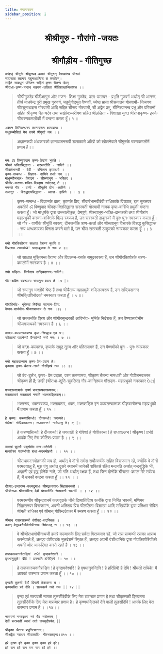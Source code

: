 ```yaml
---
title: मंगलाचरण
sidebar_position: 2
---
```


<center><h1>श्रीश्रीगुरु - गौरांगो -जयतः</h1></center>
<center><h1>श्रीगौड़ीय - गीतिगुच्छ</h1></center>

```jsx title="मंगलाचरण"
वन्देऽहं श्रीगुरोः श्रीयुतपद-कमलं श्रीगुरुन् वैष्णवांश्च श्रीरूपं‌
साग्रजातं सहगण रघुनाथान्वितं तं सजीवम्।
साद्वैतं सावधूतं परिजन सहितं कृष्ण चैतन्य-देवम्
श्रीराधा-कृष्ण-पादान् सहगण-ललिता श्रीविशाखान्वितांश्च ।।
```

> श्रीश्रीगुरुदेव श्रीदीक्षागुरु और भजन- शिक्षा गुरुदेव, परम-परात्पर - प्रभृति गुरुवर्ग अर्थात् श्री आनन्द तीर्थ माधवेन्द्र पूरी प्रमुख गुरुवर्ग, चतुर्युगोद्भुत वैष्णवों, ज्येष्ठ भ्राता श्रीसनातन गोस्वामी- निजगण श्रीरघुनाथदास गोस्वामी आदि सहित श्रीरूप गोस्वामी, श्री अद्वैत प्रभु, श्रीनित्यानन्द प्रभु और परिजनों सहित श्रीकृष्ण चैतन्यदेव तथा सखीमञ्जरीगण सहित श्रीललिता - विशाखा युक्त श्रीराधाकृष्ण- इनके श्रीचरणकमलोंकी मैं वन्दना करता हूँ। १ ॥

```jsx title="श्रीगुरु-प्रणामः"
अज्ञान तिमिरान्धस्य ज्ञानाज्जन शलाकया ।
चक्षुरुन्मीलितं येन तस्मै श्रीगुरवे नमः ।।
```
> अज्ञानरूपी अंधकारको ज्ञानाञ्जनरूपी शलाकासे आँखों को खोलनेवाले श्रीगुरुके चरणकमलोंमें प्रणाम है।।

```jsx title="श्रील प्रभुपाद - वन्दना"

नमः ॐ विष्णुपादाय कृष्ण-प्रेष्ठाय भूतले । 
श्रीमते भक्तिसिद्धान्त - सरस्वतीति - नामिने ।। 
श्रीवार्षभानवी - देवी - दयिताय कृपाब्धये । 
कृष्ण-सम्बन्ध - विज्ञान- दायिने प्रभवे नमः ।। 
माधुर्य्योज्ज्वल- प्रेमाढ्य - श्रीरूपानुग - भक्तिद ।
श्रीगौर-करुणा-शक्ति-विग्रहाय नमोऽस्तु ते ।। 
नमस्ते गौर - वाणी - श्रीमूर्तये दीन -तारिणे । 
रूपानुग - विरुद्धाऽपसिद्धान्त - ध्वान्त- हारिणे । । ३ ॥
```
> कृष्ण-सम्बन्ध - विज्ञानके दाता, कृष्णके प्रिय, श्रीवार्षभानवीदेवी राधिकाके प्रियपात्र, इस भूतलपर अवतीर्ण ॐ विष्णुपाद श्रीमद्भक्तिसिद्धान्त सरस्वती गोस्वामी नामक कृपा-वारिधि प्रभुकी वन्दना करता हूँ। जो माधुर्यके द्वारा उज्ज्वलीकृत, प्रेमपूर्ण, श्रीरूपानुग-भक्ति-दानकारी तथा श्रीगौरांग महाप्रभुकी करुणा-शक्तिके विग्रह स्वरूप हैं, उन सरस्वती ठाकुरको मैं पुनः पुनः नमस्कार करता हूँ। जो गौर - वाणीके श्रीमूर्ति स्वरूप, दीनजनोंके त्राण-कर्त्ता और श्रीरूपानुग विचारके विरुद्ध कुसिद्धान्त - रूप अन्धकारका विनाश करने वाले हैं, उन श्रील सरस्वती ठाकुरको नमस्कार करता हूँ ।। ३ ।।


```jsx title="श्रील गौरकिशोर वन्दना"
नमो गौरकिशोराय साक्षात वैराग्य मूर्त्तये व
विप्रलम्भ-रसाम्भोधे! पादाम्बुजाय ते नमः ४ ॥।
```

> जो साक्षात् मूरि्तमन्त वैराग्य और विप्रलम्भ-रसके समुद्रस्वरूप हैं, उन श्रीगौरकिशोरके चरण-कमलोंमें नमस्कार है । ४ ।।

```jsx title="श्रील भकि्तविनोद-वन्दना "
नमो भकि्त- विनोदाय सचि्चदानन्द-नामिने।

गौर-शक्ति स्वरूपाय रूपानुग-वराय ते ।५ |।
```

> जो रूपानुग भक्तोंमें श्रेष्ठ हैं तथा श्रीचैतन्य महाप्रभुके शकि्तस्वरूप हैं, उन सचि्चदानन्द श्रीभकि्तविनोदको नमस्कार करता हूँ । ५ ॥।

```jsx title="श्रील जगन्नाथ वन्दना"
गौराविर्भाव- भूमेस्त्वं निर्देष्टा सज्जन-प्रिय:
वैष्णव-सार्वभौम-श्रीजगन्नाथाय ते नमः ।।६ ।
```

> जो सज्जनोंके पि्रय और श्रीगौरसुन्दरकी आविर्भाव- भूमिके निर्देशक हैं, उन वैष्णवसार्वभौम श्रीजगन्नाथको नमस्कार है । ६ ।।

```jsx title="श्रीवैष्णव-वन्दना"
वाञ्छा-कल्पतरुभ्यश्च कृपा-सिन्धुभ्य एव च।
पतितानां पावनेभ्यो वैष्णवेभ्यो नमो नमः । ७ ।।
```

> जो वांछा-कल्पतरु, कृपाके समुद्र तुल्य और पतितपावन हैं, उन वैष्णवोंको पुनः - पुनः नमस्कार करता हूँ । ७ ।।


```jsx title="श्रीमन्महाप्रभु-वन्दना"
नमो महावदान्याय कृष्ण-प्रेम-प्रदाय ते। 
कृष्णाय कृष्ण-चैतन्य-नाम्ने गौरति्वषे नमः ।८ ॥।
```
> जो देव-दुर्लभ, कृष्ण- प्रेम प्रदाता, परम करुणामय, श्रीकृष्ण चैतन्य नामधारी और गोपीजनवल्लभ श्रीकृष्ण ही हैं; उन्हीं (श्रीराधा-द्युति-सुवलित) गौर-कानि्तमय गौराङ्ग- महाप्रभुको नमस्कार દેાટા|



```jsx title="श्रीपञ्चतत्त्व-प्रणामः"
पञ्चतत्त्वात्मकं कृष्णं भक्तरूपस्वरूपकम्।
भक्तावतारं भक्ताख्यं नमामि भक्तशकि्तकम्।।
```



> भक्तरूप, भक्तस्वरूप, भक्तावतार, भक्त, भक्तशकि्त इन पञ्चतत्त्वात्मक श्रीकृष्णचैतन्य महाप्रभुको मैं प्रणाम करता हूँ । १५ ॥


```jsx title="श्रीकृष्ण-प्रणामः"
हे कृष्ण! करुणासिन्धो! दीनबन्धो! जगत्पते। 
गोपेश! गोपिकाकान्त। राधाकान्त! नमोऽस्तु ते।।९ |।
```
> हे करुणासिन्धो! हे दीनबन्धो! हे जगत्पते! हे गोपेश! हे गोपीकान्त ! हे राधावल्लभ ! श्रीकृष्ण ! प्रभो! आपके लिए मेरा कोटिशः प्रणाम है ।। ९ ।।


```jsx title="श्रीसम्बन्धाधिदेव-प्रणामः"
जयतां सुरतौ पङ्गोर्मम मन्द-मतेर्गती ।
मत्सर्वस्व पदाम्भोजौ राधा-मदनमोहनौ । । ११ ।।
```
> श्रीराधामदनमोहनकी जय हो, अर्थात् वे दोनों सर्वदा सर्वोत्कर्षके सहित विराजमान रहें, क्योंकि वे दोनों परमदयालु हैं, मुझ पंगु अर्थात् दूसरे स्थानमें जानेकी शक्तिसे रहित मन्दमति अर्थात् मन्दबुद्धिके भी, अज्ञानी एवं वृद्ध होनेके नाते, जो गति अर्थात् रक्षक हैं, तथा जिन दोनोंके श्रीचरण-कमल मेरे सर्वस्व हैं, मैं उनकी वन्दना करता हूँ ।। ११ । ।

```jsx title="श्री अभिधेयाधिदेव-प्रणामः"
दीव्यद्-वृन्दारण्य-कल्पद्रुमाधः श्रीमद्रत्नागार-सिंहासनस्थौ । 
श्रीश्रीराधा-श्रीलगोविन्द देवौ प्रेष्ठालीभिः सेव्यमानौ स्मरामि । । १२ ।।
```
> परमरमणीय श्रीवृन्दावनमें कल्पवृक्षके नीचे दिव्यातिदिव्य रत्नोंके द्वारा निर्मित भवनमें, मणिमय सिंहासनपर विराजमान, अपनी अतिशय प्रिय श्रीललिता-विशाखा आदि सखियोंके द्वारा प्रतिक्षण सेवित श्रीमती राधिका एवं श्रीमान् गोविन्ददेवका मैं स्मरण करता हूँ ।। १२ ।।


```jsx title="श्रीप्रयोजनाधिदेव-प्रणामः"
श्रीमान् रासरसारम्भी वंशीवट-तटस्थितः । 
कर्षन् वेणुस्वनैर्गोपीगोपीनाथः श्रियेऽस्तु नः ।। १३ ।।
```
> वे श्रीश्रीराधागोपीनाथजी हमारे कल्याणके लिए सर्वदा विराजमान रहें, जो रास सम्बन्धी रसका आरम्भ करनेवाले हैं, अतएव वंशीवटके मूलदेशमें सि्थत हैं, अतएव अपनी वंशीध्वनिके द्वारा गोपकिशोरियोंको अपनी ओर आकरि्षत करते रहते हैं । १३ ।।



```jsx title="श्रीराधा प्रणामः"
तप्तकाञ्चनगौराङि्ग! राधे! वृन्दावनेश्वरि । 
वृषभानुसुते! देवि ! प्रणमामि हरिपि्रये !। १० ।।
```
> हे तप्तकाञ्चनगौराङ्गि ! हे वृन्दावनेश्वरि ! हे वृषभानुनन्दिनि ! हे हरिप्रिये! हे देवि ! श्रीमती राधिके! मैं आपको बारम्बार प्रणाम करता हूँ ।। १० ।।



```jsx title="श्रीतलसी-प्रणामः"
वृन्दायै तुलसी देव्यै प्रियायै केशवस्य च ।
कृष्णभक्ति प्रदे देवि । सत्यवत्यै नमो नमः || १४ ||
```
> वृन्दा एवं सत्यवती नामक तुलसीदेवीके लिए मेरा बारम्बार प्रणाम है तथा श्रीकृष्णकी पि्रयतमा तुलसीदेवीके लिए मेरा बारम्बार प्रणाम है। हे कृष्णभकि्तको देने वाली तुलसीदेवि ! आपके लिए मेरा बारम्बार प्रणाम है । ।१४।।

```jsx title=" "
नारायणं नमस्कृत्य नरं चैव नरोत्तमम् |
देवीं सरस्वतीं व्यासं ततो जयमुदीरयेत् ||
```



```jsx title="श्रीपञ्चतत्त्व-प्रणामः"
श्रीकृष्ण चैतन्य प्रभुनित्यानन्द। 
श्रीअद्वैत गदाधर श्रीवासादि- गौरभक्तवृन्द।॥१५ ।।
```




```jsx title="महामन्त्र"
हरे कृष्ण हरे कृष्ण कृष्ण कृष्ण हरे हरे। 
हरे राम हरे राम राम राम हरे हरे ।।
```
 


